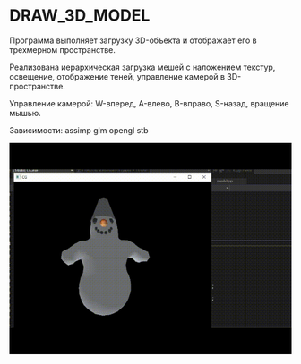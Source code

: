 # DRAW_3D_MODEL
Программа выполняет загрузку 3D-объекта и отображает его в трехмерном пространстве.

Реализована иерархическая загрузка мешей с наложением текстур, освещение, отображение теней, управление камерой в 3D-пространстве.

Управление камерой: W-вперед, A-влево, B-вправо, S-назад, вращение мышью.

Зависимости:
assimp
glm
opengl
stb

![Снеговик](https://github.com/KOJIMEISTER/DRAW_3D_MODEL/blob/main/model/Snowman.gif)
